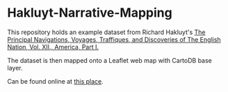 # Hakluyt-Narrative-Mapping

This repository holds an example dataset from Richard Hakluyt's [The Principal Navigations, Voyages, Traffiques, and Discoveries of The English Nation, Vol. XII., America, Part I.](http://www.gutenberg.org/cache/epub/13605/pg13605-images.html)

The dataset is then mapped onto a Leaflet web map with CartoDB base layer.

Can be found online at [this place](https://ryales.github.io/hakluyt/hakluyt-narrative-mapping.html).
